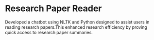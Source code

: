 # Research Paper Reader
Developed a chatbot using NLTK and Python designed to assist users in  reading research papers.This enhanced research efficiency by proving quick access to research paper summaries.

